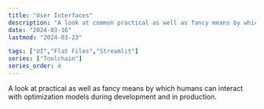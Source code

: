 ```yaml
---
title: "User Interfaces"
description: "A look at common practical as well as fancy means by which humans can interact with optimization models."
date: "2024-03-16"
lastmod: "2024-03-23"

tags: ["UI","Flat Files","Streamlit"]
series: ["Toolchain"]
series_order: 4
---
```


A look at practical as well as fancy means by which humans can interact with optimization models during development and in production.
